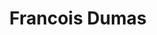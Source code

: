 ---
category: residents
layout: post
title: Francois Dumas
profession: product design
website: www.francoisdumas.eu
---
